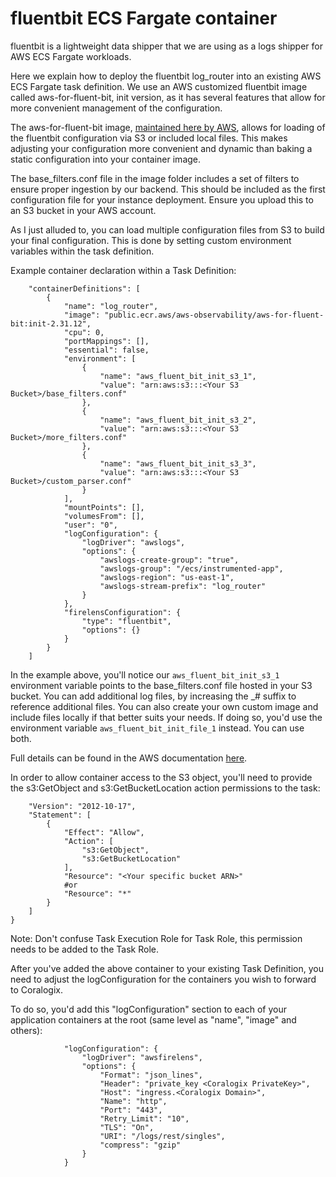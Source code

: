 # fluentbit ECS Fargate container

fluentbit is a lightweight data shipper that we are using as a logs shipper for AWS ECS Fargate workloads.

Here we explain how to deploy the fluentbit log_router into an existing AWS ECS Fargate task definition. We use an AWS customized fluentbit image called aws-for-fluent-bit, init version, as it has several features that allow for more convenient management of the configuration.

The aws-for-fluent-bit image, [maintained here by AWS](https://github.com/aws/aws-for-fluent-bit), allows for loading of the fluentbit configuration via S3 or included local files. This makes adjusting your configuration more convenient and dynamic than baking a static configuration into your container image.

The base_filters.conf file in the image folder includes a set of filters to ensure proper ingestion by our backend. This should be included as the first configuration file for your instance deployment. Ensure you upload this to an S3 bucket in your AWS account.

As I just alluded to, you can load multiple configuration files from S3 to build your final configuration. This is done by setting custom environment variables within the task definition. 

Example container declaration within a Task Definition:

```
    "containerDefinitions": [
        {
            "name": "log_router",
            "image": "public.ecr.aws/aws-observability/aws-for-fluent-bit:init-2.31.12",
            "cpu": 0,
            "portMappings": [],
            "essential": false,
            "environment": [
                {
                    "name": "aws_fluent_bit_init_s3_1",
                    "value": "arn:aws:s3:::<Your S3 Bucket>/base_filters.conf"
                },
                {
                    "name": "aws_fluent_bit_init_s3_2",
                    "value": "arn:aws:s3:::<Your S3 Bucket>/more_filters.conf"
                },
                {
                    "name": "aws_fluent_bit_init_s3_3",
                    "value": "arn:aws:s3:::<Your S3 Bucket>/custom_parser.conf"
                }        
            ],
            "mountPoints": [],
            "volumesFrom": [],
            "user": "0",
            "logConfiguration": {
                "logDriver": "awslogs",
                "options": {
                    "awslogs-create-group": "true",
                    "awslogs-group": "/ecs/instrumented-app",
                    "awslogs-region": "us-east-1",
                    "awslogs-stream-prefix": "log_router"
                }
            },
            "firelensConfiguration": {
                "type": "fluentbit",
                "options": {}
            }
        }
    ]
```

In the example above, you'll notice our `aws_fluent_bit_init_s3_1` environment variable points to the base_filters.conf file hosted in your S3 bucket. You can add additional log files, by increasing the _# suffix to reference additional files. You can also create your own custom image and include files locally if that better suits your needs. If doing so, you'd use the environment variable `aws_fluent_bit_init_file_1` instead. You can use both.

Full details can be found in the AWS documentation [here](https://github.com/aws/aws-for-fluent-bit/tree/mainline/use_cases/init-process-for-fluent-bit).

In order to allow container access to the S3 object, you'll need to provide the s3:GetObject and s3:GetBucketLocation action permissions to the task:

```{
	"Version": "2012-10-17",
	"Statement": [
		{
			"Effect": "Allow",
			"Action": [
				"s3:GetObject",
				"s3:GetBucketLocation"
			],
			"Resource": "<Your specific bucket ARN>"
            #or
            "Resource": "*"
		}
	]
}
```
Note: Don't confuse Task Execution Role for Task Role, this permission needs to be added to the Task Role.

After you've added the above container to your existing Task Definition, you need to adjust the logConfiguration for the containers you wish to forward to Coralogix.

To do so, you'd add this "logConfiguration" section to each of your application containers at the root (same level as "name", "image" and others):

```
            "logConfiguration": {
                "logDriver": "awsfirelens",
                "options": {
                    "Format": "json_lines",
                    "Header": "private_key <Coralogix PrivateKey>",
                    "Host": "ingress.<Coralogix Domain>",
                    "Name": "http",
                    "Port": "443",
                    "Retry_Limit": "10",
                    "TLS": "On",
                    "URI": "/logs/rest/singles",
                    "compress": "gzip"
                }
            }
```